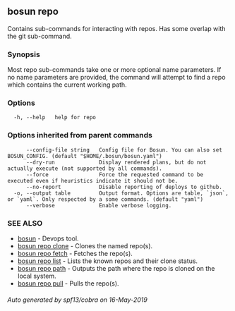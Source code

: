 ## bosun repo

Contains sub-commands for interacting with repos. Has some overlap with the git sub-command.

### Synopsis

Most repo sub-commands take one or more optional name parameters. 
If no name parameters are provided, the command will attempt to find a repo which
contains the current working path.

### Options

```
  -h, --help   help for repo
```

### Options inherited from parent commands

```
      --config-file string   Config file for Bosun. You can also set BOSUN_CONFIG. (default "$HOME/.bosun/bosun.yaml")
      --dry-run              Display rendered plans, but do not actually execute (not supported by all commands).
      --force                Force the requested command to be executed even if heuristics indicate it should not be.
      --no-report            Disable reporting of deploys to github.
  -o, --output table         Output format. Options are table, `json`, or `yaml`. Only respected by a some commands. (default "yaml")
      --verbose              Enable verbose logging.
```

### SEE ALSO

* [bosun](bosun.md)	 - Devops tool.
* [bosun repo clone](bosun_repo_clone.md)	 - Clones the named repo(s).
* [bosun repo fetch](bosun_repo_fetch.md)	 - Fetches the repo(s).
* [bosun repo list](bosun_repo_list.md)	 - Lists the known repos and their clone status.
* [bosun repo path](bosun_repo_path.md)	 - Outputs the path where the repo is cloned on the local system.
* [bosun repo pull](bosun_repo_pull.md)	 - Pulls the repo(s).

###### Auto generated by spf13/cobra on 16-May-2019
